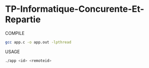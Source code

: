 # TP-Informatique-Concurente-Et-Repartie

COMPILE

```bash
gcc app.c -o app.out -lpthread
```

USAGE

```bash
./app <id> <remoteid>
```